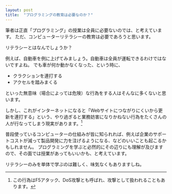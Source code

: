 ```yaml
---
layout: post
title:  "プログラミングの教育は必要なのか？"
---
```


筆者は正直「プログラミング」の授業は全員に必要ないのでは、と考えています。
ただ、コンピューターリテラシーの教育は必要であろうと思います。

リテラシーとはなんでしょうか？

例えば、自動車を例に上げてみましょう。自動車は全員が運転できるわけではないですよね。
でも車が何か動かなくなった、という時に、

- クラクションを連打する
- アクセルを踏みまくる

といった無意味（場合によっては危険）な行為をする人はそんなに多くないと思います。

しかし、これがインターネットになると「Webサイトにつながりにくいから更新を連打する」という、やり過ぎると業務妨害になりかねない行為をたくさんの人が行なってしまう現実があります。[^1]

普段使っているコンピューターの仕組みが皆に知られれば、例えば企業のサポートコストが減って製品開発に力を注げるようになる、などのいいことも起こるかもしれません。
プログラミングを学ぶと必然的にその辺りにも理解が及びますので、その面では授業があってもいいかも、と考えています。

リテラシーのみを単体で学ぶのは難しく、味気なくもありますしね。

[^1]: この行為はF5アタック、DoS攻撃とも呼ばれ、攻撃として扱われることもあります。

